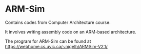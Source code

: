 # ARM-Sim
Contains codes from Computer Architecture course. 

It involves writing assembly code on an ARM-based architecture.

The program for ARM-Sim can be found at https://webhome.cs.uvic.ca/~nigelh/ARMSim-V2.1/

